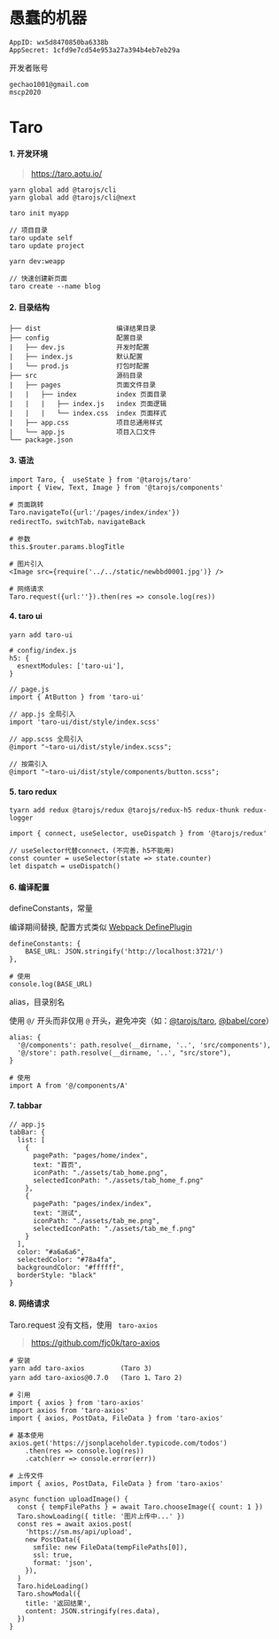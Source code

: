 # 愚蠢的机器

```
AppID: wx5d8470850ba6338b
AppSecret: 1cfd9e7cd54e953a27a394b4eb7eb29a
```

开发者账号

```
gechao1001@gmail.com
mscp2020
```

# Taro

#### 1. 开发环境

> https://taro.aotu.io/

```
yarn global add @tarojs/cli
yarn global add @tarojs/cli@next

taro init myapp

// 项目目录
taro update self
taro update project

yarn dev:weapp

// 快速创建新页面
taro create --name blog
```

#### 2. 目录结构

```
├── dist                   编译结果目录
├── config                 配置目录
|   ├── dev.js             开发时配置
|   ├── index.js           默认配置
|   └── prod.js            打包时配置
├── src                    源码目录
|   ├── pages              页面文件目录
|   |   ├── index          index 页面目录
|   |   |   ├── index.js   index 页面逻辑
|   |   |   └── index.css  index 页面样式
|   ├── app.css            项目总通用样式
|   └── app.js             项目入口文件
└── package.json
```

#### 3. 语法

```
import Taro, {  useState } from '@tarojs/taro'
import { View, Text, Image } from '@tarojs/components'

# 页面跳转
Taro.navigateTo({url:'/pages/index/index'})
redirectTo，switchTab，navigateBack

# 参数
this.$router.params.blogTitle

# 图片引入
<Image src={require('../../static/newbbd0001.jpg')} />

# 网络请求
Taro.request({url:''}).then(res => console.log(res))
```

#### 4. taro ui

```
yarn add taro-ui

# config/index.js
h5: {
  esnextModules: ['taro-ui'],
}

// page.js
import { AtButton } from 'taro-ui'

// app.js 全局引入
import 'taro-ui/dist/style/index.scss' 

// app.scss 全局引入
@import "~taro-ui/dist/style/index.scss";

// 按需引入
@import "~taro-ui/dist/style/components/button.scss";
```

#### 5. taro redux

```
tyarn add redux @tarojs/redux @tarojs/redux-h5 redux-thunk redux-logger

import { connect, useSelector, useDispatch } from '@tarojs/redux'

// useSelector代替connect，(不完善，h5不能用)
const counter = useSelector(state => state.counter)
let dispatch = useDispatch()
```

#### 6. 编译配置  

defineConstants，常量

编译期间替换, 配置方式类似  [Webpack DefinePlugin](https://webpack.js.org/plugins/define-plugin/)

```
defineConstants: {
	BASE_URL: JSON.stringify('http://localhost:3721/')
},

# 使用
console.log(BASE_URL)
```

alias，目录别名

使用 `@/` 开头而非仅用 `@` 开头，避免冲突（如：[@tarojs/taro](https://npm.im/@tarojs/taro), [@babel/core](https://npm.im/@babel/core)）

```
alias: {
  '@/components': path.resolve(__dirname, '..', 'src/components'),
  '@/store': path.resolve(__dirname, '..', "src/store"),
}

# 使用
import A from '@/components/A'
```

#### 7. tabbar

```
// app.js
tabBar: {
  list: [
	{
	  pagePath: "pages/home/index",
	  text: "首页",
	  iconPath: "./assets/tab_home.png",
	  selectedIconPath: "./assets/tab_home_f.png"
	},
	{
	  pagePath: "pages/index/index",
	  text: "测试",
	  iconPath: "./assets/tab_me.png",
	  selectedIconPath: "./assets/tab_me_f.png"
	}
  ],
  color: "#a6a6a6",
  selectedColor: "#78a4fa",
  backgroundColor: "#ffffff",
  borderStyle: "black"
}
```

#### 8. 网络请求

Taro.request 没有文档，使用 ` taro-axios`

> https://github.com/fjc0k/taro-axios

```
# 安装
yarn add taro-axios			(Taro 3)
yarn add taro-axios@0.7.0	(Taro 1、Taro 2)

# 引用
import { axios } from 'taro-axios'
import axios from 'taro-axios'
import { axios, PostData, FileData } from 'taro-axios'

# 基本使用
axios.get('https://jsonplaceholder.typicode.com/todos')
	.then(res => console.log(res))
	.catch(err => console.error(err))
  
# 上传文件
import { axios, PostData, FileData } from 'taro-axios'

async function uploadImage() {
  const { tempFilePaths } = await Taro.chooseImage({ count: 1 })
  Taro.showLoading({ title: '图片上传中...' })
  const res = await axios.post(
    'https://sm.ms/api/upload',
    new PostData({
      smfile: new FileData(tempFilePaths[0]),
      ssl: true,
      format: 'json',
    }),
  )
  Taro.hideLoading()
  Taro.showModal({
    title: '返回结果',
    content: JSON.stringify(res.data),
  })
}
```

